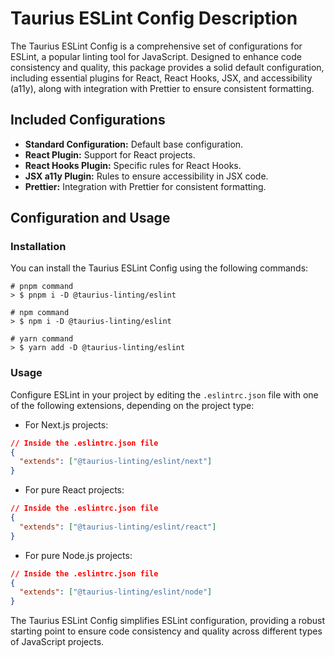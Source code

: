 # Taurius ESLint Config Description

The Taurius ESLint Config is a comprehensive set of configurations for ESLint, a popular linting tool for JavaScript. Designed to enhance code consistency and quality, this package provides a solid default configuration, including essential plugins for React, React Hooks, JSX, and accessibility (a11y), along with integration with Prettier to ensure consistent formatting.

## Included Configurations

- **Standard Configuration:** Default base configuration.
- **React Plugin:** Support for React projects.
- **React Hooks Plugin:** Specific rules for React Hooks.
- **JSX a11y Plugin:** Rules to ensure accessibility in JSX code.
- **Prettier:** Integration with Prettier for consistent formatting.

## Configuration and Usage

### Installation

You can install the Taurius ESLint Config using the following commands:

```shell
# pnpm command
> $ pnpm i -D @taurius-linting/eslint

# npm command
> $ npm i -D @taurius-linting/eslint

# yarn command
> $ yarn add -D @taurius-linting/eslint
```

### Usage

Configure ESLint in your project by editing the `.eslintrc.json` file with one of the following extensions, depending on the project type:

- For Next.js projects:

```json
// Inside the .eslintrc.json file
{
  "extends": ["@taurius-linting/eslint/next"]
}
```

- For pure React projects:

```json
// Inside the .eslintrc.json file
{
  "extends": ["@taurius-linting/eslint/react"]
}
```

- For pure Node.js projects:

```json
// Inside the .eslintrc.json file
{
  "extends": ["@taurius-linting/eslint/node"]
}
```

The Taurius ESLint Config simplifies ESLint configuration, providing a robust starting point to ensure code consistency and quality across different types of JavaScript projects.